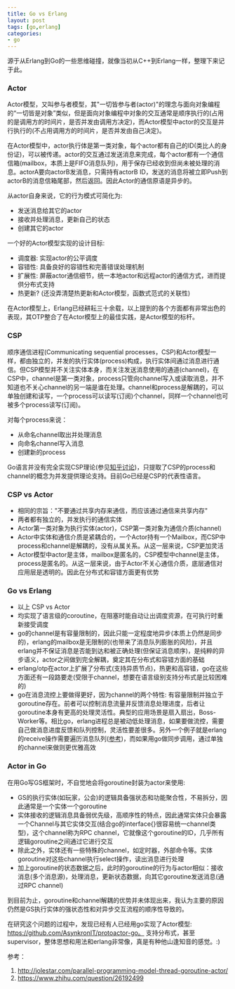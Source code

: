 ```yaml
---
title: Go vs Erlang
layout: post
tags: [go,erlang]
categories:
- go
---
```


源于从Erlang到Go的一些思维碰撞，就像当初从C++到Erlang一样，整理下来记于此。

### Actor

Actor模型，又叫参与者模型，其"一切皆参与者(actor)"的理念与面向对象编程的“一切皆是对象”类似，但是面向对象编程中对象的交互通常是顺序执行的(占用的是调用方的时间片，是否并发由调用方决定)，而Actor模型中actor的交互是并行执行的(不占用调用方的时间片，是否并发由自己决定)。

在Actor模型中，actor执行体是第一类对象，每个actor都有自己的ID(类比人的身份证)，可以被传递。actor的交互通过发送消息来完成，每个actor都有一个通信信箱(mailbox，本质上是FIFO消息队列)，用于保存已经收到但尚未被处理的消息。actorA要向actorB发消息，只需持有actorB ID，发送的消息将被立即Push到actorB的消息信箱尾部，然后返回。因此Actor的通信原语是异步的。

从actor自身来说，它的行为模式可简化为:

- 发送消息给其它的actor
- 接收并处理消息，更新自己的状态
- 创建其它的actor

一个好的Actor模型实现的设计目标:

- 调度器: 实现actor的公平调度
- 容错性: 具备良好的容错性和完善错误处理机制
- 扩展性: 屏蔽actor通信细节，统一本地actor和远程actor的通信方式，进而提供分布式支持
- 热更新? (还没弄清楚热更新和Actor模型，函数式范式的关联性)

在Actor模型上，Erlang已经耕耘三十余载，以上提到的各个方面都有非常出色的表现，其OTP整合了在Actor模型上的最佳实践，是Actor模型的标杆。

### CSP

顺序通信进程(Communicating sequential processes，CSP)和Actor模型一样，都由独立的，并发的执行实体(process)构成，执行实体间通过消息进行通信。但CSP模型并不关注实体本身，而关注发送消息使用的通道(channel)，在CSP中，channel是第一类对象，process只管向channel写入或读取消息，并不知道也不关心channel的另一端是谁在处理。channel和process是解耦的，可以单独创建和读写，一个process可以读写(订阅)个channel，同样一个channel也可被多个process读写(订阅)。

对每个process来说：

- 从命名channel取出并处理消息
- 向命名channel写入消息
- 创建新的process

Go语言并没有完全实现CSP理论(参见[知乎讨论](https://www.zhihu.com/question/26192499))，只提取了CSP的process和channel的概念为并发提供理论支持。目前Go已经是CSP的代表性语言。

### CSP vs Actor

- 相同的宗旨："不要通过共享内存来通信，而应该通过通信来共享内存"
- 两者都有独立的，并发执行的通信实体
- Actor第一类对象为执行实体(actor)，CSP第一类对象为通信介质(channel)
- Actor中实体和通信介质是紧耦合的，一个Actor持有一个Mailbox，而CSP中process和channel是解耦的，没有从属关系。从这一层来说，CSP更加灵活
- Actor模型中actor是主体，mailbox是匿名的，CSP模型中channel是主体，process是匿名的。从这一层来说，由于Actor不关心通信介质，底层通信对应用层是透明的。因此在分布式和容错方面更有优势

### Go vs Erlang

- 以上 CSP vs Actor
- 均实现了语言级的coroutine，在阻塞时能自动让出调度资源，在可执行时重新接受调度
- go的channel是有容量限制的，因此只能一定程度地异步(本质上仍然是同步的)，erlang的mailbox是无限制的(也带来了消息队列膨胀的风险)，并且erlang并不保证消息是否能到达和被正确处理(但保证消息顺序)，是纯粹的异步语义，actor之间做到完全解耦，奠定其在分布式和容错方面的基础
- erlang/otp在actor上扩展了分布式(支持异质节点)，热更和高容错，go在这些方面还有一段路要走(受限于channel，想要在语言级别支持分布式是比较困难的)
- go在消息流控上要做得更好，因为channel的两个特性: 有容量限制并独立于goroutine存在。前者可以控制消息流量并反馈消息处理进度，后者让goroutine本身有更高的处理灵活性。典型的应用场景是扇入扇出，Boss-Worker等。相比go，erlang进程总是被动低处理消息，如果要做流控，需要自己做消息进度反馈和队列控制，灵活性要差很多。另外一个例子就是erlang的receive操作需要遍历消息队列([参考](http://www.jianshu.com/p/41f2e943c795))，而如果用go做同步调用，通过单独的channel来做则更优雅高效

### Actor in Go 

在用Go写GS框架时，不自觉地会将goroutine封装为actor来使用:

- GS的执行实体(如玩家，公会)的逻辑具备强状态和功能聚合性，不易拆分，因此通常是一个实体一个goroutine
- 实体接收的逻辑消息具备弱优先级，高顺序性的特点，因此通常实体只会暴露一个Channel与其它实体交互(结合go的interface{}很容易统一channel类型)，这个channel称为RPC channel，它就像这个goroutine的ID，几乎所有逻辑goroutine之间通过它进行交互
- 除此之外，实体还有一些特殊的channel，如定时器，外部命令等。实体goroutine对这些channel执行select操作，读出消息进行处理
- 加上goroutine的状态数据之后，此时的goroutine的行为与actor相似：接收消息(多个消息源)，处理消息，更新状态数据，向其它goroutine发送消息(通过RPC channel)

到目前为止，goroutine和channel解耦的优势并未体现出来，我认为主要的原因仍然是GS执行实体的强状态性和对异步交互流程的顺序性导致的。

在研究这个问题的过程中，发现已经有人已经用go实现了Actor模型: https://github.com/AsynkronIT/protoactor-go。 支持分布式，甚至supervisor，整体思想和用法和erlang非常像，真是有种他山逢知音的感觉。:)

参考：

1. http://jolestar.com/parallel-programming-model-thread-goroutine-actor/
2. https://www.zhihu.com/question/26192499

